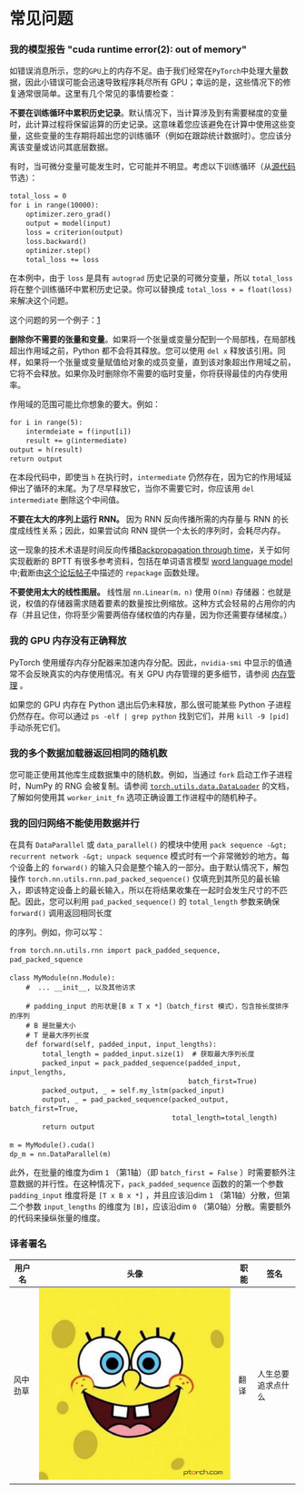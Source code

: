 

# 常见问题

### 我的模型报告 "cuda runtime error(2): out of memory"

如错误消息所示，您的`GPU`上的内存不足。由于我们经常在`PyTorch`中处理大量数据，因此小错误可能会迅速导致程序耗尽所有 GPU；幸运的是，这些情况下的修复通常很简单。这里有几个常见的事情要检查：

**不要在训练循环中累积历史记录**。默认情况下，当计算涉及到有需要梯度的变量时，此计算过程将保留运算的历史记录。这意味着您应该避免在计算中使用这些变量，这些变量的生存期将超出您的训练循环（例如在跟踪统计数据时）。您应该分离该变量或访问其底层数据。

有时，当可微分变量可能发生时，它可能并不明显。考虑以下训练循环（从[源代码](https://discuss.pytorch.org/t/high-memory-usage-while-training/162)节选）：

```
total_loss = 0
for i in range(10000):
    optimizer.zero_grad()
    output = model(input)
    loss = criterion(output)
    loss.backward()
    optimizer.step()
    total_loss += loss
```

在本例中，由于 `loss` 是具有 `autograd` 历史记录的可微分变量，所以 `total_loss` 将在整个训练循环中累积历史记录。你可以替换成 `total_loss + = float(loss)` 来解决这个问题。

这个问题的另一个例子：[1](https://discuss.pytorch.org/t/resolved-gpu-out-of-memory-error-with-batch-size-1/3719)

**删除你不需要的张量和变量**。如果将一个张量或变量分配到一个局部栈，在局部栈超出作用域之前，Python 都不会将其释放。您可以使用 `del x` 释放该引用。同样，如果将一个张量或变量赋值给对象的成员变量，直到该对象超出作用域之前，它将不会释放。如果你及时删除你不需要的临时变量，你将获得最佳的内存使用率。

作用域的范围可能比你想象的要大。例如：

```
for i in range(5):
    intermdeiate = f(input[i])
    result += g(intermediate)
output = h(result)
return output
```

在本段代码中，即使当 `h` 在执行时，`intermediate` 仍然存在，因为它的作用域延伸出了循环的末尾。为了尽早释放它，当你不需要它时，你应该用 `del intermediate` 删除这个中间值。

**不要在太大的序列上运行 RNN。** 因为 RNN 反向传播所需的内存量与 RNN 的长度成线性关系；因此，如果尝试向 RNN 提供一个太长的序列时，会耗尽内存。

这一现象的技术术语是时间反向传播[Backpropagation through time](https://en.wikipedia.org/wiki/Backpropagation_through_time)，关于如何实现截断的 BPTT 有很多参考资料，包括在单词语言模型 [word language model](https://github.com/pytorch/examples/tree/master/word_language_model) 中;截断由[这个论坛帖子](https://discuss.pytorch.org/t/help-clarifying-repackage-hidden-in-word-language-model/226)中描述的 `repackage` 函数处理。

**不要使用太大的线性图层。** 线性层 `nn.Linear(m，n)` 使用 `O(nm)` 存储器：也就是说，权值的存储器需求随着要素的数量按比例缩放。这种方式会轻易的占用你的内存（并且记住，你将至少需要两倍存储权值的内存量，因为你还需要存储梯度。）

### 我的 GPU 内存没有正确释放

PyTorch 使用缓存内存分配器来加速内存分配。因此，`nvidia-smi` 中显示的值通常不会反映真实的内存使用情况。有关 GPU 内存管理的更多细节，请参阅 [内存管理](http://pytorch.org/docs/stable/notes/cuda.html#cuda-memory-management) 。

如果您的 GPU 内存在 Python 退出后仍未释放，那么很可能某些 Python 子进程仍然存在。你可以通过 `ps -elf | grep python` 找到它们，并用 `kill -9 [pid]` 手动杀死它们。

### 我的多个数据加载器返回相同的随机数

您可能正使用其他库生成数据集中的随机数。例如，当通过 `fork` 启动工作子进程时，NumPy 的 RNG 会被复制。请参阅 [`torch.utils.data.DataLoader`](http://pytorch.org/docs/stable/data.html#torch.utils.data.DataLoader) 的文档，了解如何使用其 `worker_init_fn` 选项正确设置工作进程中的随机种子。

### 我的回归网络不能使用数据并行

在具有 `DataParallel` 或 `data_parallel()` 的模块中使用 `pack sequence -&gt; recurrent network -&gt; unpack sequence` 模式时有一个非常微妙的地方。每个设备上的 `forward()` 的输入只会是整个输入的一部分。由于默认情况下，解包操作 `torch.nn.utils.rnn.pad_packed_sequence()` 仅填充到其所见的最长输入，即该特定设备上的最长输入，所以在将结果收集在一起时会发生尺寸的不匹配。因此，您可以利用 `pad_packed_sequence()` 的 `total_length` 参数来确保 `forward()` 调用返回相同长度

的序列。例如，你可以写：

```
from torch.nn.utils.rnn import pack_padded_sequence, pad_packed_squence

class MyModule(nn.Module):
    #  ... __init__, 以及其他访求

    # padding_input 的形状是[B x T x *]（batch_first 模式），包含按长度排序的序列
    # B 是批量大小
    # T 是最大序列长度
    def forward(self, padded_input, input_lengths):
        total_length = padded_input.size(1)  # 获取最大序列长度
        packed_input = pack_padded_sequence(padded_input, input_lengths,
                                            batch_first=True)
        packed_output, _ = self.my_lstm(packed_input)
        output, _ = pad_packed_sequence(packed_output, batch_first=True,
                                        total_length=total_length)
        return output

m = MyModule().cuda()
dp_m = nn.DataParallel(m)
```

此外，在批量的维度为dim `1` （第1轴）（即 `batch_first = False` ）时需要额外注意数据的并行性。在这种情况下，`pack_padded_sequence` 函数的的第一个参数 `padding_input` 维度将是 `[T x B x *]` ，并且应该沿dim `1` （第1轴）分散，但第二个参数 `input_lengths` 的维度为 `[B]`，应该沿dim `0` （第0轴）分散。需要额外的代码来操纵张量的维度。

### 译者署名

| 用户名 | 头像 | 职能 | 签名 |
| --- | --- | --- | --- |
| 风中劲草 | ![](img/2018033000352689884.jpeg) | 翻译 | 人生总要追求点什么 |

